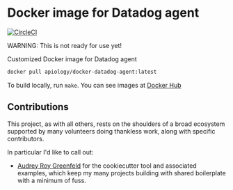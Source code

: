 # Docker image for Datadog agent

[![CircleCI](https://circleci.com/gh/apiology/docker-datadog-agent.svg?style=svg)](https://circleci.com/gh/apiology/docker-datadog-agent)

WARNING: This is not ready for use yet!

Customized Docker image for Datadog agent

```sh
docker pull apiology/docker-datadog-agent:latest
```

To build locally, run `make`.  You can see images at
[Docker Hub](https://hub.docker.com/repository/docker/apiology/docker-datadog-agent)

## Contributions

This project, as with all others, rests on the shoulders of a broad
ecosystem supported by many volunteers doing thankless work, along
with specific contributors.

In particular I'd like to call out:

* [Audrey Roy Greenfeld](https://github.com/audreyfeldroy) for the
  cookiecutter tool and associated examples, which keep my many
  projects building with shared boilerplate with a minimum of fuss.
